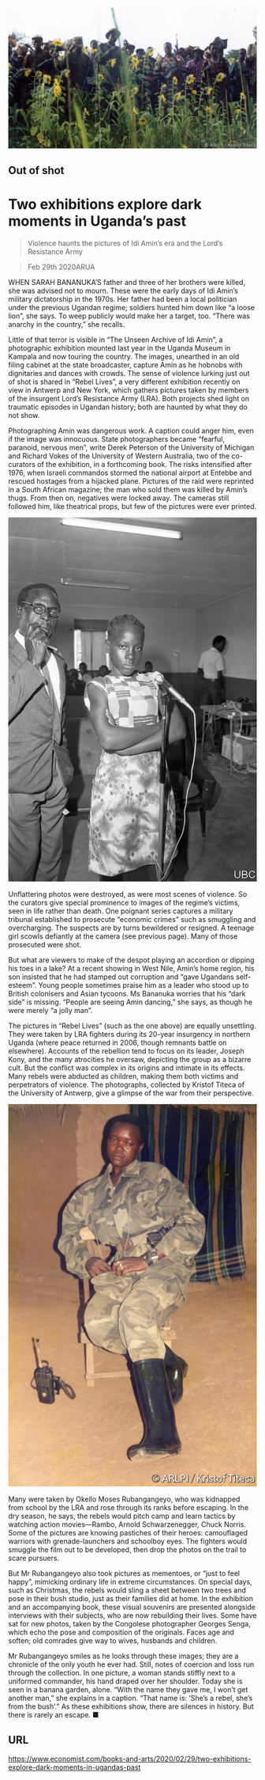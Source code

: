 ![](./images/20200229_BKP513.jpg)

## Out of shot

# Two exhibitions explore dark moments in Uganda’s past

> Violence haunts the pictures of Idi Amin’s era and the Lord’s Resistance Army

> Feb 29th 2020ARUA

WHEN SARAH BANANUKA’S father and three of her brothers were killed, she was advised not to mourn. These were the early days of Idi Amin’s military dictatorship in the 1970s. Her father had been a local politician under the previous Ugandan regime; soldiers hunted him down like “a loose lion”, she says. To weep publicly would make her a target, too. “There was anarchy in the country,” she recalls.

Little of that terror is visible in “The Unseen Archive of Idi Amin”, a photographic exhibition mounted last year in the Uganda Museum in Kampala and now touring the country. The images, unearthed in an old filing cabinet at the state broadcaster, capture Amin as he hobnobs with dignitaries and dances with crowds. The sense of violence lurking just out of shot is shared in “Rebel Lives”, a very different exhibition recently on view in Antwerp and New York, which gathers pictures taken by members of the insurgent Lord’s Resistance Army (LRA). Both projects shed light on traumatic episodes in Ugandan history; both are haunted by what they do not show.

Photographing Amin was dangerous work. A caption could anger him, even if the image was innocuous. State photographers became “fearful, paranoid, nervous men”, write Derek Peterson of the University of Michigan and Richard Vokes of the University of Western Australia, two of the co-curators of the exhibition, in a forthcoming book. The risks intensified after 1976, when Israeli commandos stormed the national airport at Entebbe and rescued hostages from a hijacked plane. Pictures of the raid were reprinted in a South African magazine; the man who sold them was killed by Amin’s thugs. From then on, negatives were locked away. The cameras still followed him, like theatrical props, but few of the pictures were ever printed.



![](./images/20200229_BKP511.jpg)

Unflattering photos were destroyed, as were most scenes of violence. So the curators give special prominence to images of the regime’s victims, seen in life rather than death. One poignant series captures a military tribunal established to prosecute “economic crimes” such as smuggling and overcharging. The suspects are by turns bewildered or resigned. A teenage girl scowls defiantly at the camera (see previous page). Many of those prosecuted were shot.

But what are viewers to make of the despot playing an accordion or dipping his toes in a lake? At a recent showing in West Nile, Amin’s home region, his son insisted that he had stamped out corruption and “gave Ugandans self-esteem”. Young people sometimes praise him as a leader who stood up to British colonisers and Asian tycoons. Ms Bananuka worries that his “dark side” is missing. “People are seeing Amin dancing,” she says, as though he were merely “a jolly man”.

The pictures in “Rebel Lives” (such as the one above) are equally unsettling. They were taken by LRA fighters during its 20-year insurgency in northern Uganda (where peace returned in 2006, though remnants battle on elsewhere). Accounts of the rebellion tend to focus on its leader, Joseph Kony, and the many atrocities he oversaw, depicting the group as a bizarre cult. But the conflict was complex in its origins and intimate in its effects. Many rebels were abducted as children, making them both victims and perpetrators of violence. The photographs, collected by Kristof Titeca of the University of Antwerp, give a glimpse of the war from their perspective.



![](./images/20200229_BKP512.jpg)

Many were taken by Okello Moses Rubangangeyo, who was kidnapped from school by the LRA and rose through its ranks before escaping. In the dry season, he says, the rebels would pitch camp and learn tactics by watching action movies—Rambo, Arnold Schwarzenegger, Chuck Norris. Some of the pictures are knowing pastiches of their heroes: camouflaged warriors with grenade-launchers and schoolboy eyes. The fighters would smuggle the film out to be developed, then drop the photos on the trail to scare pursuers.

But Mr Rubangangeyo also took pictures as mementoes, or “just to feel happy”, mimicking ordinary life in extreme circumstances. On special days, such as Christmas, the rebels would sling a sheet between two trees and pose in their bush studio, just as their families did at home. In the exhibition and an accompanying book, these visual souvenirs are presented alongside interviews with their subjects, who are now rebuilding their lives. Some have sat for new photos, taken by the Congolese photographer Georges Senga, which echo the pose and composition of the originals. Faces age and soften; old comrades give way to wives, husbands and children.

Mr Rubangangeyo smiles as he looks through these images; they are a chronicle of the only youth he ever had. Still, notes of coercion and loss run through the collection. In one picture, a woman stands stiffly next to a uniformed commander, his hand draped over her shoulder. Today she is seen in a banana garden, alone. “With the name they gave me, I won’t get another man,” she explains in a caption. “That name is: ‘She’s a rebel, she’s from the bush’.” As these exhibitions show, there are silences in history. But there is rarely an escape. ■

## URL

https://www.economist.com/books-and-arts/2020/02/29/two-exhibitions-explore-dark-moments-in-ugandas-past
